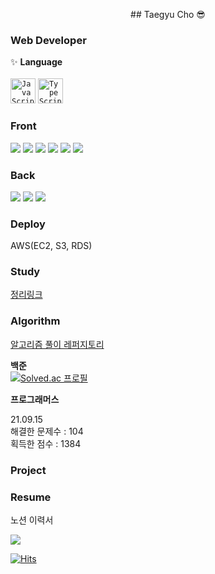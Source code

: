 <p align="center">
## Taegyu Cho 😎

<!--
**0r0loo/0r0loo** is a ✨ _special_ ✨ repository because its `README.md` (this file) appears on your GitHub profile.

Here are some ideas to get you started:

- 🔭 I’m currently working on ...
- 🌱 I’m currently learning ...
- 👯 I’m looking to collaborate on ...
- 🤔 I’m looking for help with ...
- 💬 Ask me about ...
- 📫 How to reach me: ...
- 😄 Pronouns: ...
- ⚡ Fun fact: ...

<img src="https://img.shields.io/badge/JavaScript-F7DF1E?style=flat-square&logo=JavaScript&logoColor=white"/>  <img src="https://img.shields.io/badge/TypeScript-3178C6?style=flat-square&logo=TypeScript&logoColor=white"/>
-->

### Web Developer 
✨ <b>Language</b> <br/>
<br/>
<code><img alt="JavaScript" height="40" src="https://user-images.githubusercontent.com/47877911/88287732-af825c80-cd2d-11ea-9a56-bf85549e3fc4.png"></code> <code><img alt="TypeScript" height="40" src="https://user-images.githubusercontent.com/47877911/107913658-2c17a980-6fa4-11eb-854b-d85d0a0a9148.png"></code>




### Front
<img src="https://img.shields.io/badge/HTML-E34F26?style=flat-square&logo=HTML5&logoColor=white"/>  <img src="https://img.shields.io/badge/CSS-1572B6?style=flat-square&logo=CSS3&logoColor=white"/> <img src="https://img.shields.io/badge/SASS-CC6699?style=flat-square&logo=SASS&logoColor=white"/>
  <img src="https://img.shields.io/badge/Styled-Components-DB7093?style=flat-square&logo=styled-components&logoColor=white"/> <img src="https://img.shields.io/badge/React-61DAFB?style=flat-square&logo=React&logoColor=white"/>  <img src="https://img.shields.io/badge/Redux-764ABC?style=flat-square&logo=Redux&logoColor=white"/>

### Back
<img src="https://img.shields.io/badge/Express-000000?style=flat-square&logo=Express&logoColor=white"/>  <img src="https://img.shields.io/badge/MySQL-4479A1?style=flat-square&logo=MySQL&logoColor=white"/>  <img src="https://img.shields.io/badge/MongoDB-47A248?style=flat-square&logo=MongoDB&logoColor=white"/>

### Deploy
AWS(EC2, S3, RDS)

### Study
[정리링크](https://bit.ly/3tFnuOw)

### Algorithm

[알고리즘 풀이 레퍼지토리](https://github.com/0r0loo/algorithm)

**백준** </br>
[![Solved.ac
프로필](http://mazassumnida.wtf/api/v2/generate_badge?boj=0r0l)](https://solved.ac/0r0l)

**프로그래머스**</br>

21.09.15</br>
해결한 문제수 : 104 </br>
획득한 점수 : 1384 </br>




### Project

### Resume
노션 이력서 



  <a href="https://github.com/devxb/CommitCombo">
    <img src="http://commitcombo.com/get?user=0r0loo&theme=Rainbow-mini"/>
  </a>




[![Hits](https://hits.seeyoufarm.com/api/count/incr/badge.svg?url=https%3A%2F%2Fgithub.com%2F0r0loo&count_bg=%239C88FF&title_bg=%238C7AE6&icon=github.svg&icon_color=%23E7E7E7&title=hits&edge_flat=false)](https://hits.seeyoufarm.com)

</p>
